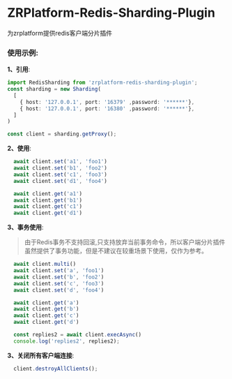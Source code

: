 # ZRPlatform-Redis-Sharding-Plugin
为zrplatform提供redis客户端分片插件


### 使用示例:

**1、引用**:

```ts
import RedisSharding from 'zrplatform-redis-sharding-plugin';
const sharding = new Sharding(
  [
    { host: '127.0.0.1', port: '16379' ,password: '******'},
    { host: '127.0.0.1', port: '16380' ,password: '******'},
  ]
)

const client = sharding.getProxy();

````

**2、使用**:

```ts
  await client.set('a1', 'foo1')
  await client.set('b1', 'foo2')
  await client.set('c1', 'foo3')
  await client.set('d1', 'foo4')

  await client.get('a1')
  await client.get('b1')
  await client.get('c1')
  await client.get('d1')
```

**3、事务使用**:
  >由于Redis事务不支持回滚,只支持放弃当前事务命令，所以客户端分片插件虽然提供了事务功能，但是不建议在较重场景下使用，仅作为参考。

```ts
  await client.multi()
  await client.set('a', 'foo1')
  await client.set('b', 'foo2')
  await client.set('c', 'foo3')
  await client.set('d', 'foo4')

  await client.get('a')
  await client.get('b')
  await client.get('c')
  await client.get('d')

  const replies2 = await client.execAsync()
  console.log('replies2', replies2);
```

**3、关闭所有客户端连接**:

```ts
  client.destroyAllClients();
```